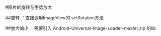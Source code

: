 #图片的旋转与手势放大

##旋转 ：直接调用ImageView的 setRotation方法

##放大缩小  ：需要引入 Android-Universal-Image-Loader-master.zip 的lib